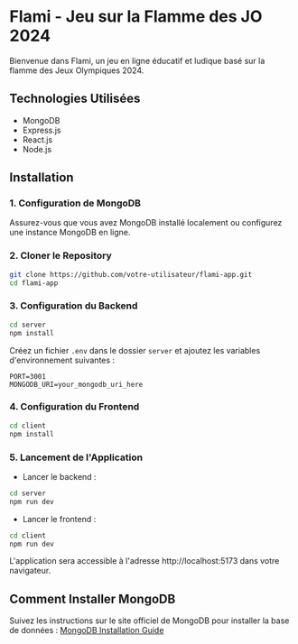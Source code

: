 # Flami - Jeu sur la Flamme des JO 2024

Bienvenue dans Flami, un jeu en ligne éducatif et ludique basé sur la flamme des Jeux Olympiques 2024.

## Technologies Utilisées

- MongoDB
- Express.js
- React.js
- Node.js

## Installation

### 1. Configuration de MongoDB

Assurez-vous que vous avez MongoDB installé localement ou configurez une instance MongoDB en ligne. 

### 2. Cloner le Repository

```bash
git clone https://github.com/votre-utilisateur/flami-app.git
cd flami-app
```

### 3. Configuration du Backend

```bash
cd server
npm install
```

Créez un fichier `.env` dans le dossier `server` et ajoutez les variables d'environnement suivantes :

```env
PORT=3001
MONGODB_URI=your_mongodb_uri_here
```

### 4. Configuration du Frontend

```bash
cd client
npm install
```

### 5. Lancement de l'Application

- Lancer le backend :

```bash
cd server
npm run dev
```

- Lancer le frontend :

```bash
cd client
npm run dev
```

L'application sera accessible à l'adresse http://localhost:5173 dans votre navigateur.

## Comment Installer MongoDB

Suivez les instructions sur le site officiel de MongoDB pour installer la base de données : [MongoDB Installation Guide](https://www.mongodb.com/docs/manual/installation/)
